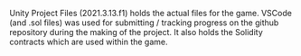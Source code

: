 Unity Project Files (2021.3.13.f1) holds the actual files for the game.
VSCode (and .sol files) was used for submitting / tracking progress on the github repository during the making of the project. It also holds the Solidity contracts which are used within the game.